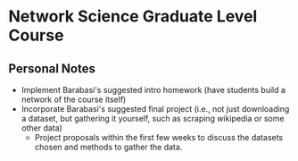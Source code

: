 # Network Science Graduate Level Course

## Personal Notes

- Implement Barabasi's suggested intro homework (have students build a network of the course itself)
- Incorporate Barabasi's suggested final project (i.e., not just downloading a dataset, but gathering it yourself, such as scraping wikipedia or some other data)
    - Project proposals within the first few weeks to discuss the datasets chosen and methods to gather the data.

